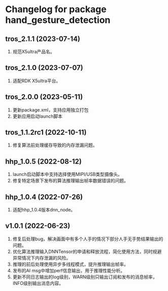 # Changelog for package hand_gesture_detection

tros_2.1.1 (2023-07-14)
------------------
1. 规范X5ultra产品名。

tros_2.1.0 (2023-07-07)
------------------
1. 适配RDK X5ultra平台。

tros_2.0.0 (2023-05-11)
------------------
1. 更新package.xml，支持应用独立打包
2. 更新应用启动launch脚本


tros_1.1.2rc1 (2022-10-11)
------------------
1. 修复算法前处理缓存导致的内存泄漏问题。


hhp_1.0.5 (2022-08-12)
------------------
1. launch启动脚本中支持选择使用MIPI/USB类型摄像头。
2. 修复特定场景下发布的算法推理输出帧率数据错误的问题。


hhp_1.0.4 (2022-07-26)
------------------
1. 适配hhp_1.0.4版本dnn_node。


v1.0.1 (2022-06-23)
------------------
1. 修复后处理bug，解决画面中有多个人手的情况下部分人手无手势结果输出的问题。
2. 优化算法推理输入DNNTensor的申请和释放流程，简化使用方法，同时规避异常情况下内存泄漏的风险。
3. 推理的前后处理使用异步多线程模式，提升推理输出帧率。
4. 发布的AI msg中增加perf信息输出，用于推理性能分析。
5. 更新不同日志输出的log级别，WARN级别只输出订阅和发布的消息帧率，INFO级别输出消息内容。
